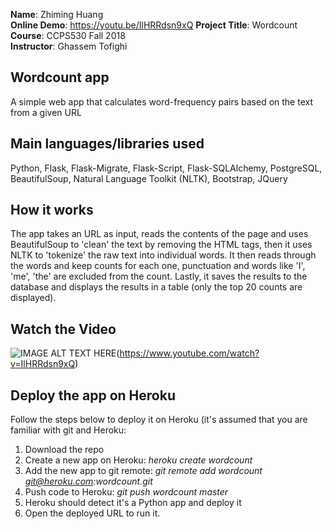 **Name**: Zhiming Huang  
**Online Demo**:  https://youtu.be/IlHRRdsn9xQ
**Project Title**: Wordcount  
**Course**:  CCPS530 Fall 2018  
**Instructor**: Ghassem Tofighi  

## Wordcount app
A simple web app that calculates word-frequency pairs based on the text from a given URL

## Main languages/libraries used
Python, Flask, Flask-Migrate, Flask-Script, Flask-SQLAlchemy, PostgreSQL, BeautifulSoup, Natural Language Toolkit (NLTK), Bootstrap, JQuery

## How it works
The app takes an URL as input, reads the contents of the page and uses BeautifulSoup to 'clean' the text by removing the HTML tags, then it uses NLTK to 'tokenize' the raw text into individual words.  It then reads through the words and keep counts for each one, punctuation and words like 'I', 'me', 'the' are excluded from the count.  Lastly, it saves the results to the database and displays the results in a table (only the top 20 counts are displayed).  

## Watch the Video
![IMAGE ALT TEXT HERE](https://img.youtube.com/vi/IlHRRdsn9xQ/0.jpg)(https://www.youtube.com/watch?v=IlHRRdsn9xQ)

## Deploy the app on Heroku
Follow the steps below to deploy it on Heroku (it's assumed that you are familiar with git and Heroku:

 1. Download the repo
 2. Create a new app on Heroku: *heroku create wordcount*
 3. Add the new app to git remote: *git remote add wordcount git@heroku.com:wordcount.git*
 4. Push code to Heroku: *git push wordcount master*
 5. Heroku should detect it's a Python app and deploy it
 6. Open the deployed URL to run it.
	
